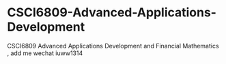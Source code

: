 # CSCI6809-Advanced-Applications-Development
CSCI6809 Advanced Applications Development and Financial Mathematics , add me wechat iuww1314
